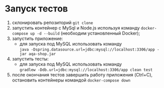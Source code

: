 
# **Запуск тестов**

1. склонировать репозиторий `git clone`
2. запустить контейнер с MySql и Node.js используя команду `docker-compose up -d --build` (необходим установленный Docker); 
3. запустить приложение:
    * для запуска под MySQL использовать команду   
    ```java -Dspring.datasource.url=jdbc:mysql://localhost:3306/app -jar aqa-shop.jar```
4. запустить тесты:
   * для запуска под MySQL использовать команду                                          
   ```gradlew -Ddb.url=jdbc:mysql://localhost:3306/app clean test```
5. после окончания тестов завершить работу приложения (Ctrl+C), остановить контейнеры командой `docker-compose down`   
